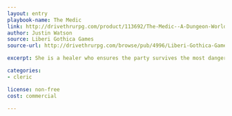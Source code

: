 ```yaml
---
layout: entry
playbook-name: The Medic
link: http://drivethrurpg.com/product/113692/The-Medic--A-Dungeon-World-Playbook
author: Justin Watson
source: Liberi Gothica Games
source-url: http://drivethrurpg.com/browse/pub/4996/Liberi-Gothica-Games

excerpt: She is a healer who ensures the party survives the most dangerous of circumstances.

categories:
- cleric

license: non-free
cost: commercial

---
```

